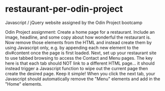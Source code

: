 # restaurant-per-odin-project
Javascript / jQuery website assigned by the Odin Project bootcamp

Odin Project assignment:
Create a home page for a restaurant. Include an image, headline, and some copy about how wonderful the restaurant is. Now remove those elements from the HTML and instead create them by using Javascript only, e.g. by appending each new element to the div#content once the page is first loaded. Next, set up your restaurant site to use tabbed browsing to access the Contact and Menu pages. The key here is that each tab should NOT link to a different HTML page... it should instead trigger a Javascript function to wipe out the current page then create the desired page. Keep it simple! When you click the next tab, your Javascript should automatically remove the "Menu" elements and add in the "Home" elements.
